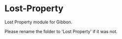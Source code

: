 # Lost-Property
Lost Property module for Gibbon.

Please rename the folder to 'Lost Property' if it was not.

